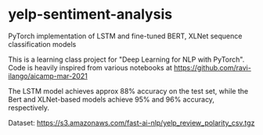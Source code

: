 # yelp-sentiment-analysis
PyTorch implementation of LSTM and fine-tuned BERT, XLNet sequence classification models

This is a learning class project for "Deep Learning for NLP with PyTorch". Code is heavily inspired from various notebooks at https://github.com/ravi-ilango/aicamp-mar-2021

The LSTM model achieves approx 88% accuracy on the test set, while the Bert and XLNet-based models achieve 95% and 96% accuracy, respectively.

Dataset: https://s3.amazonaws.com/fast-ai-nlp/yelp_review_polarity_csv.tgz
